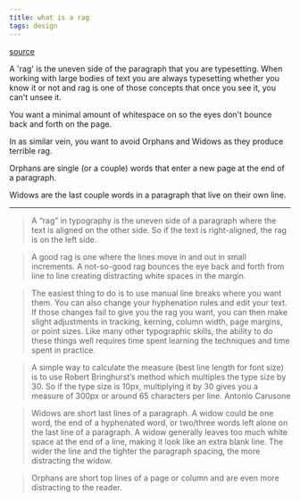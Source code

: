 ```yaml
---
title: what is a rag
tags: design
---
```


[source](https://thegoodpage.net/2015/11/21/rags-widows-orphans/)

A 'rag' is the uneven side of the paragraph that you are typesetting. When working with large bodies of text you are always typesetting whether you know it or not and rag is one of those concepts that once you see it, you can't unsee it.

You want a minimal amount of whitespace on so the eyes don't bounce back and forth on the page.

In as similar vein, you want to avoid Orphans and Widows as they produce terrible rag.

Orphans are single (or a couple) words that enter a new page at the end of a paragraph. 

Widows are the last couple words in a paragraph that live on their own line.

---

> A “rag” in typography is the uneven side of a paragraph where the text is aligned on the other side. So if the text is right-aligned, the rag is on the left side.

> A good rag is one where the lines move in and out in small increments. A not-so-good rag bounces the eye back and forth from line to line creating distracting white spaces in the margin.

> The easiest thing to do is to use manual line breaks where you want them. You can also change your hyphenation rules and edit your text. If those changes fail to give you the rag you want, you can then make slight adjustments in tracking, kerning, column width, page margins, or point sizes. Like many other typographic skills, the ability to do these things well requires time spent learning the techniques and time spent in practice.

> A simple way to calculate the measure (best line length for font size) is to use Robert Bringhurst’s method which multiples the type size by 30. So if the type size is 10px, multiplying it by 30 gives you a measure of 300px or around 65 characters per line. Antonio Carusone

> Widows are short last lines of a paragraph. A widow could be one word, the end of a hyphenated word, or two/three words left alone on the last line of a paragraph.  A widow generally leaves too much white space at the end of a line, making it look like an extra blank line. The wider the line and the tighter the paragraph spacing, the more distracting the widow. 

> Orphans are short top lines of a page or column and are even more distracting to the reader.

